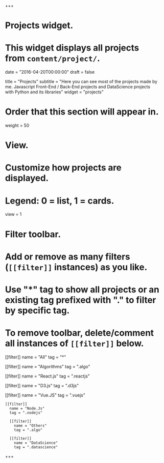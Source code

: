 +++
# Projects widget.
# This widget displays all projects from `content/project/`.

date = "2016-04-20T00:00:00"
draft = false

title = "Projects"
subtitle = "Here you can see most of the projects made by me. Javascript Front-End / Back-End projects and DataScience projects with Python and its libraries"
widget = "projects"

# Order that this section will appear in.
weight = 50

# View.
# Customize how projects are displayed.
# Legend: 0 = list, 1 = cards.
view = 1

# Filter toolbar.
# Add or remove as many filters (`[[filter]]` instances) as you like.
# Use "*" tag to show all projects or an existing tag prefixed with "." to filter by specific tag.
# To remove toolbar, delete/comment all instances of `[[filter]]` below.
[[filter]]
  name = "All"
  tag = "*"

  [[filter]]
    name = "Algorithms"
    tag = ".algo"

[[filter]]
  name = "React.js"
  tag = ".reactjs"

  [[filter]]
    name = "D3.js"
    tag = ".d3js"

  [[filter]]
    name = "Vue.JS"
    tag = ".vuejs"

    [[filter]]
      name = "Node.Js"
      tag = ".nodejs"

      [[filter]]
        name = "Others"
        tag = ".algo"

      [[filter]]
        name = "DataScience"
        tag = ".datascience"

+++
